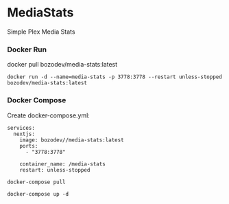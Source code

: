 # MediaStats

Simple Plex Media Stats

### Docker Run

docker pull bozodev/media-stats:latest

`docker run -d --name=media-stats -p 3778:3778 --restart unless-stopped bozodev/media-stats:latest`

### Docker Compose

Create docker-compose.yml:

```
services:
  nextjs:
    image: bozodev//media-stats:latest
    ports:
      - "3778:3778"

    container_name: /media-stats
    restart: unless-stopped

docker-compose pull

docker-compose up -d
```
